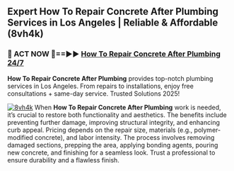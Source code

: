 ## Expert How To Repair Concrete After Plumbing Services in Los Angeles | Reliable & Affordable (8vh4k)  

<h3>🚿 ACT NOW 🌟==►► <a href="https://tinyurl.com/2ne6vx2x" rel="nofollow">How To Repair Concrete After Plumbing 24/7</a></h3>

**How To Repair Concrete After Plumbing** provides top-notch plumbing services in Los Angeles. From repairs to installations, enjoy free consultations + same-day service. Trusted Solutions 2025!

[![8vh4k](https://i.imgur.com/4PFF4AK.jpeg)](https://tinyurl.com/2ne6vx2x)
When **How To Repair Concrete After Plumbing** work is needed, it’s crucial to restore both functionality and aesthetics. The benefits include preventing further damage, improving structural integrity, and enhancing curb appeal. Pricing depends on the repair size, materials (e.g., polymer-modified concrete), and labor intensity. The process involves removing damaged sections, prepping the area, applying bonding agents, pouring new concrete, and finishing for a seamless look. Trust a professional to ensure durability and a flawless finish.